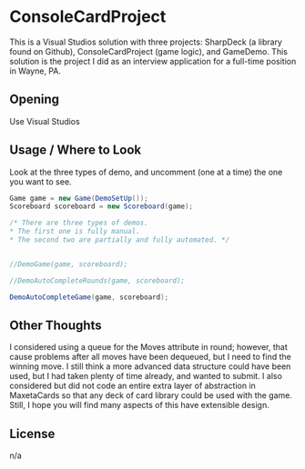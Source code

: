 # ConsoleCardProject

This is a Visual Studios solution with three projects: SharpDeck (a library found on Github), ConsoleCardProject (game logic), and GameDemo.
This solution is the project I did as an interview application for a full-time position in Wayne, PA.

## Opening

Use Visual Studios

## Usage / Where to Look

Look at the three types of demo, and uncomment (one at a time) the one you want to see. 

```C#
Game game = new Game(DemoSetUp());
Scoreboard scoreboard = new Scoreboard(game);

/* There are three types of demos.
* The first one is fully manual.
* The second two are partially and fully automated. */


//DemoGame(game, scoreboard);

//DemoAutoCompleteRounds(game, scoreboard);

DemoAutoCompleteGame(game, scoreboard);
```


## Other Thoughts

I considered using a queue for the Moves attribute in round; however, that cause problems after all moves have been dequeued, but I need to find the winning move.
I still think a more advanced data structure could have been used, but I had taken plenty of time already, and wanted to submit. 
I also considered but did not code an entire extra layer of abstraction in MaxetaCards so that any deck of card library could be used with the game.
Still, I hope you will find many aspects of this have extensible design.

## License
n/a
